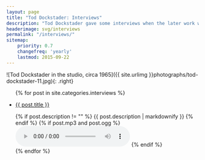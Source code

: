 ```yaml
---
layout: page
title: "Tod Dockstader: Interviews"
description: "Tod Dockstader gave some interviews when the later work was released on CD by ReR Megacorp. There is also an archival radio interview from 1963."
headerimage: svg/interviews
permalink: "/interviews/"
sitemap:
    priority: 0.7
    changefreq: 'yearly'
    lastmod: 2015-09-22
---
```


![Tod Dockstader in the studio, circa 1965]({{ site.urlimg }}photographs/tod-dockstader-11.jpg){: .right}


<ul>
    {% for post in site.categories.interviews %}
    <li><p><a href="{{ site.url }}{{ post.url }}">{{ post.title }}</a></p>
    {% if post.description != "" %}
      {{ post.description | markdownify }}
    {% endif %}
    {% if post.mp3 and post.ogg %}
      <audio controls>
        <source src="{{ post.mp3 }}" type="audio/mpeg">
        <source src="{{ post.ogg }}" type="audio/ogg">
        <p>Download in <a href="{{ post.mp3 }}">MP3</a> or <a href="{{ post.ogg }}">OGG</a> format</p>
      </audio>
    {% endif %}
    </li>
    {% endfor %}
</ul>